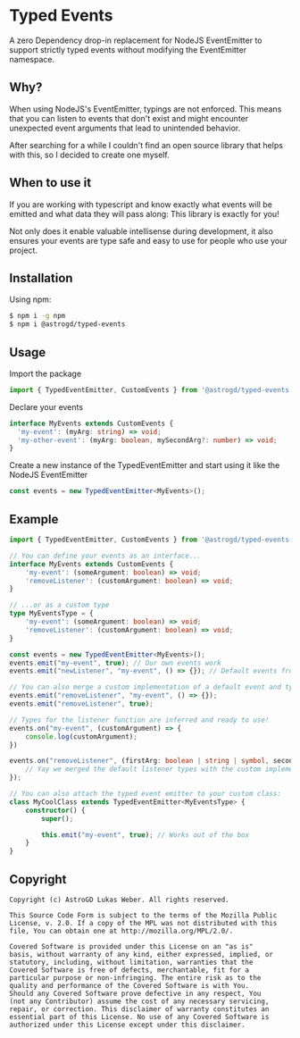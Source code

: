 # Typed Events
A zero Dependency drop-in replacement for NodeJS EventEmitter to support strictly typed events without modifying the EventEmitter namespace.

## Why?
When using NodeJS's EventEmitter, typings are not enforced. This means that you can listen to events that don't exist and might encounter unexpected event arguments that lead to unintended behavior.

After searching for a while I couldn't find an open source library that helps with this, so I decided to create one myself.

## When to use it
If you are working with typescript and know exactly what events will be emitted and what data they will pass along: This library is exactly for you!

Not only does it enable valuable intellisense during development, it also ensures your events are type safe and easy to use for people who use your project.

## Installation
Using npm:
```bash
$ npm i -g npm
$ npm i @astrogd/typed-events
```

## Usage
Import the package
```typescript
import { TypedEventEmitter, CustomEvents } from '@astrogd/typed-events';
```

Declare your events
```typescript
interface MyEvents extends CustomEvents {
  'my-event': (myArg: string) => void;
  'my-other-event': (myArg: boolean, mySecondArg?: number) => void;
}
```

Create a new instance of the TypedEventEmitter and start using it like the NodeJS EventEmitter
```typescript
const events = new TypedEventEmitter<MyEvents>();
```

## Example
```typescript
import { TypedEventEmitter, CustomEvents } from '@astrogd/typed-events';

// You can define your events as an interface...
interface MyEvents extends CustomEvents {
    'my-event': (someArgument: boolean) => void;
    'removeListener': (customArgument: boolean) => void;
}

// ...or as a custom type
type MyEventsType = {
    'my-event': (someArgument: boolean) => void;
    'removeListener': (customArgument: boolean) => void;
}

const events = new TypedEventEmitter<MyEvents>();
events.emit("my-event", true); // Our own events work
events.emit("newListener", "my-event", () => {}); // Default events from NodeJS's EventEmitter are supported too!

// You can also merge a custom implementation of a default event and types will be supported
events.emit("removeListener", "my-event", () => {});
events.emit("removeListener", true);

// Types for the listener function are inferred and ready to use!
events.on("my-event", (customArgument) => {
    console.log(customArgument);
})

events.on("removeListener", (firstArg: boolean | string | symbol, secondArg?: Function) => {
    // Yay we merged the default listener types with the custom implementation!
});

// You can also attach the typed event emitter to your custom class:
class MyCoolClass extends TypedEventEmitter<MyEventsType> {
    constructor() {
        super();

        this.emit("my-event", true); // Works out of the box
    }
}
```

## Copyright
```
Copyright (c) AstroGD Lukas Weber. All rights reserved.

This Source Code Form is subject to the terms of the Mozilla Public
License, v. 2.0. If a copy of the MPL was not distributed with this
file, You can obtain one at http://mozilla.org/MPL/2.0/.

Covered Software is provided under this License on an "as is"
basis, without warranty of any kind, either expressed, implied, or
statutory, including, without limitation, warranties that the
Covered Software is free of defects, merchantable, fit for a
particular purpose or non-infringing. The entire risk as to the
quality and performance of the Covered Software is with You.
Should any Covered Software prove defective in any respect, You
(not any Contributor) assume the cost of any necessary servicing,
repair, or correction. This disclaimer of warranty constitutes an
essential part of this License. No use of any Covered Software is
authorized under this License except under this disclaimer.
```